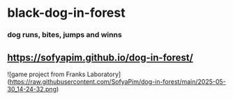 # black-dog-in-forest
### dog runs, bites, jumps and winns
## https://sofyapim.github.io/dog-in-forest/
![game project from Franks Laboratory] (https://raw.githubusercontent.com/SofyaPim/dog-in-forest/main/2025-05-30_14-24-32.png)
